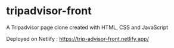 # tripadvisor-front

A Tripadvisor page clone created with HTML, CSS and JavaScript

Deployed on Netlify : https://trip-advisor-front.netlify.app/
